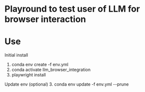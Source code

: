 # Playround to test user of LLM for browser interaction

# Use
Initial install
1. conda env create -f env.yml
2. conda activate llm_browser_integration
3. playwright install

Update env (optional)
3. conda env update -f env.yml --prune